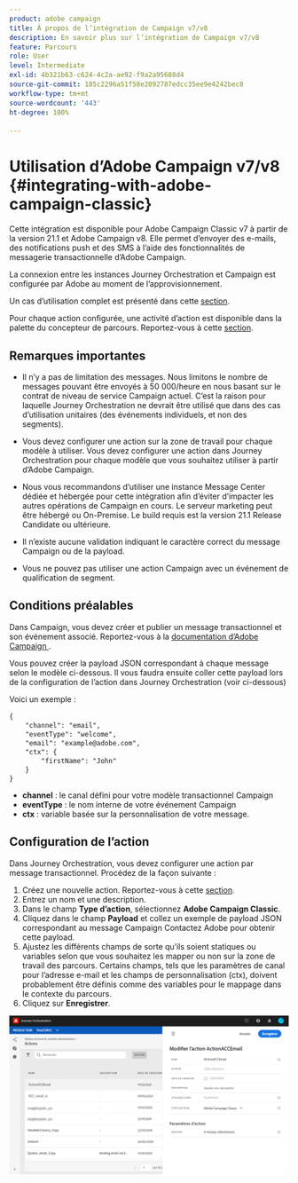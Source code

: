 ```yaml
---
product: adobe campaign
title: À propos de l’intégration de Campaign v7/v8
description: En savoir plus sur l’intégration de Campaign v7/v8
feature: Parcours
role: User
level: Intermediate
exl-id: 4b321b63-c624-4c2a-ae92-f9a2a95688d4
source-git-commit: 185c2296a51f58e2092787edcc35ee9e4242bec8
workflow-type: tm+mt
source-wordcount: '443'
ht-degree: 100%

---
```


# Utilisation d’Adobe Campaign v7/v8 {#integrating-with-adobe-campaign-classic}

Cette intégration est disponible pour Adobe Campaign Classic v7 à partir de la version 21.1 et Adobe Campaign v8. Elle permet d’envoyer des e-mails, des notifications push et des SMS à l’aide des fonctionnalités de messagerie transactionnelle d’Adobe Campaign.

La connexion entre les instances Journey Orchestration et Campaign est configurée par Adobe au moment de l’approvisionnement.

Un cas d’utilisation complet est présenté dans cette [section](../usecase/campaign-classic-use-case.md).

Pour chaque action configurée, une activité d’action est disponible dans la palette du concepteur de parcours. Reportez-vous à cette [section](../building-journeys/using-adobe-campaign-classic.md).

## Remarques importantes

* Il n’y a pas de limitation des messages. Nous limitons le nombre de messages pouvant être envoyés à 50 000/heure en nous basant sur le contrat de niveau de service Campaign actuel. C’est la raison pour laquelle Journey Orchestration ne devrait être utilisé que dans des cas d’utilisation unitaires (des événements individuels, et non des segments).

* Vous devez configurer une action sur la zone de travail pour chaque modèle à utiliser. Vous devez configurer une action dans Journey Orchestration pour chaque modèle que vous souhaitez utiliser à partir d’Adobe Campaign.

* Nous vous recommandons d’utiliser une instance Message Center dédiée et hébergée pour cette intégration afin d’éviter d’impacter les autres opérations de Campaign en cours. Le serveur marketing peut être hébergé ou On-Premise. Le build requis est la version 21.1 Release Candidate ou ultérieure.

* Il n’existe aucune validation indiquant le caractère correct du message Campaign ou de la payload.

* Vous ne pouvez pas utiliser une action Campaign avec un événement de qualification de segment.

## Conditions préalables

Dans Campaign, vous devez créer et publier un message transactionnel et son événement associé. Reportez-vous à la [documentation d’Adobe Campaign ](https://experienceleague.adobe.com/docs/campaign-classic/using/transactional-messaging/introduction/about-transactional-messaging.html?lang=fr#transactional-messaging).

Vous pouvez créer la payload JSON correspondant à chaque message selon le modèle ci-dessous. Il vous faudra ensuite coller cette payload lors de la configuration de l’action dans Journey Orchestration (voir ci-dessous)

Voici un exemple :

```
{
    "channel": "email",
    "eventType": "welcome",
    "email": "example@adobe.com",
    "ctx": {
        "firstName": "John"
    }
}
```

* **channel** : le canal défini pour votre modèle transactionnel Campaign
* **eventType** : le nom interne de votre événement Campaign
* **ctx** : variable basée sur la personnalisation de votre message.

## Configuration de l’action

Dans Journey Orchestration, vous devez configurer une action par message transactionnel. Procédez de la façon suivante :

1. Créez une nouvelle action. Reportez-vous à cette [section](../action/action.md).
1. Entrez un nom et une description.
1. Dans le champ **Type d’action**, sélectionnez **Adobe Campaign Classic**.
1. Cliquez dans le champ **Payload** et collez un exemple de payload JSON correspondant au message Campaign Contactez Adobe pour obtenir cette payload.
1. Ajustez les différents champs de sorte qu’ils soient statiques ou variables selon que vous souhaitez les mapper ou non sur la zone de travail des parcours. Certains champs, tels que les paramètres de canal pour l’adresse e-mail et les champs de personnalisation (ctx), doivent probablement être définis comme des variables pour le mappage dans le contexte du parcours.
1. Cliquez sur **Enregistrer**.

![](../assets/accintegration1.png)


